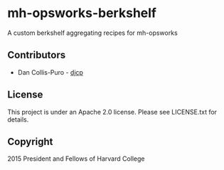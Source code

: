 # mh-opsworks-berkshelf

A custom berkshelf aggregating recipes for mh-opsworks

## Contributors

* Dan Collis-Puro - [djcp](https://github.com/djcp)

## License

This project is under an Apache 2.0 license. Please see LICENSE.txt for details.

## Copyright

2015 President and Fellows of Harvard College
